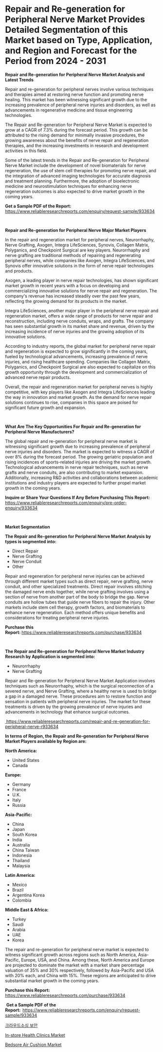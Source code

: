 <p><h1>Repair and Re-generation for Peripheral Nerve Market Provides Detailed Segmentation of this Market based on Type, Application, and Region and Forecast for the Period from 2024 - 2031</h1></p><p><strong>Repair and Re-generation for Peripheral Nerve Market Analysis and Latest Trends</strong></p>
<p><p>Repair and re-generation for peripheral nerves involve various techniques and therapies aimed at restoring nerve function and promoting nerve healing. This market has been witnessing significant growth due to the increasing prevalence of peripheral nerve injuries and disorders, as well as advancements in regenerative medicine and tissue engineering technologies.</p><p>The Repair and Re-generation for Peripheral Nerve Market is expected to grow at a CAGR of 7.3% during the forecast period. This growth can be attributed to the rising demand for minimally invasive procedures, the growing awareness about the benefits of nerve repair and regeneration therapies, and the increasing investments in research and development activities in this field.</p><p>Some of the latest trends in the Repair and Re-generation for Peripheral Nerve Market include the development of novel biomaterials for nerve regeneration, the use of stem cell therapies for promoting nerve repair, and the integration of advanced imaging technologies for accurate diagnosis and treatment planning. Furthermore, the adoption of bioelectronic medicine and neurostimulation techniques for enhancing nerve regeneration outcomes is also expected to drive market growth in the coming years.</p></p>
<p><strong>Get a Sample PDF of the Report:&nbsp;</strong> <a href="https://www.reliableresearchreports.com/enquiry/request-sample/933634">https://www.reliableresearchreports.com/enquiry/request-sample/933634</a></p>
<p>&nbsp;</p>
<p><strong>Repair and Re-generation for Peripheral Nerve Major Market Players</strong></p>
<p><p>In the repair and regeneration market for peripheral nerves, Neurorrhaphy, Nerve Grafting, Axogen, Integra LifeSciences, Synovis, Collagen Matrix, Polyganics, and Checkpoint Surgical are key players. Neurorrhaphy and nerve grafting are traditional methods of repairing and regenerating peripheral nerves, while companies like Axogen, Integra LifeSciences, and Synovis offer innovative solutions in the form of nerve repair technologies and products.</p><p>Axogen, a leading player in nerve repair technologies, has shown significant market growth in recent years with a focus on developing and commercializing innovative solutions for nerve repair and regeneration. The company's revenue has increased steadily over the past few years, reflecting the growing demand for its products in the market.</p><p>Integra LifeSciences, another major player in the peripheral nerve repair and regeneration market, offers a wide range of products for nerve repair and reconstruction, including nerve conduits, wraps, and grafts. The company has seen substantial growth in its market share and revenue, driven by the increasing incidence of nerve injuries and the growing adoption of its innovative solutions.</p><p>According to industry reports, the global market for peripheral nerve repair and regeneration is expected to grow significantly in the coming years, fueled by technological advancements, increasing prevalence of nerve injuries, and rising healthcare spending. Companies like Collagen Matrix, Polyganics, and Checkpoint Surgical are also expected to capitalize on this growth opportunity through the development and commercialization of advanced nerve repair products.</p><p>Overall, the repair and regeneration market for peripheral nerves is highly competitive, with key players like Axogen and Integra LifeSciences leading the way in innovation and market growth. As the demand for nerve repair solutions continues to rise, companies in this space are poised for significant future growth and expansion.</p></p>
<p>&nbsp;</p>
<p><strong>What Are The Key Opportunities For Repair and Re-generation for Peripheral Nerve Manufacturers?</strong></p>
<p><p>The global repair and re-generation for peripheral nerve market is witnessing significant growth due to increasing prevalence of peripheral nerve injuries and disorders. The market is expected to witness a CAGR of over 8% during the forecast period. The growing geriatric population and rising incidences of sports-related injuries are driving the market growth. Technological advancements in nerve repair techniques, such as nerve grafts and nerve conduits, are also contributing to market expansion. Additionally, increasing R&D activities and collaborations between academic institutions and industry players are expected to further propel market growth in the coming years.</p></p>
<p><strong>Inquire or Share Your Questions If Any Before Purchasing This Report:</strong> <a href="https://www.reliableresearchreports.com/enquiry/pre-order-enquiry/933634">https://www.reliableresearchreports.com/enquiry/pre-order-enquiry/933634</a></p>
<p>&nbsp;</p>
<p><strong>Market Segmentation</strong></p>
<p><strong>The Repair and Re-generation for Peripheral Nerve Market Analysis by types is segmented into:</strong></p>
<p><ul><li>Direct Repair</li><li>Nerve Grafting</li><li>Nerve Conduit</li><li>Other</li></ul></p>
<p><p>Repair and regeneration for peripheral nerve injuries can be achieved through different market types such as direct repair, nerve grafting, nerve conduit, and other specialized treatments. Direct repair involves stitching the damaged nerve ends together, while nerve grafting involves using a section of nerve from another part of the body to bridge the gap. Nerve conduits are hollow tubes that guide nerve fibers to repair the injury. Other markets include stem cell therapy, growth factors, and biomaterials to enhance nerve regeneration. Each method offers unique benefits and considerations for treating peripheral nerve injuries.</p></p>
<p><strong>Purchase this Report:&nbsp;</strong><a href="https://www.reliableresearchreports.com/purchase/933634">https://www.reliableresearchreports.com/purchase/933634</a></p>
<p>&nbsp;</p>
<p><strong>The Repair and Re-generation for Peripheral Nerve Market Industry Research by Application is segmented into:</strong></p>
<p><ul><li>Neurorrhaphy</li><li>Nerve Grafting</li></ul></p>
<p><p>Repair and Re-generation for Peripheral Nerve Market Application involves techniques such as Neurorrhaphy, which is the surgical reconnection of a severed nerve, and Nerve Grafting, where a healthy nerve is used to bridge a gap in a damaged nerve. These procedures aim to restore function and sensation in patients with peripheral nerve injuries. The market for these treatments is driven by the growing prevalence of nerve injuries and advancements in technology that enhance surgical outcomes.</p></p>
<p><a href="https://www.reliableresearchreports.com/repair-and-re-generation-for-peripheral-nerve-r933634">&nbsp;https://www.reliableresearchreports.com/repair-and-re-generation-for-peripheral-nerve-r933634</a></p>
<p><strong>In terms of Region, the Repair and Re-generation for Peripheral Nerve Market Players available by Region are:</strong></p>
<p>
    <p> <strong> North America: </strong>
        <ul>
            <li>United States</li>
            <li>Canada</li>
        </ul>
        </p> 
    <p> <strong> Europe: </strong>
        <ul>
            <li>Germany</li>
            <li>France</li>
            <li>U.K.</li>
            <li>Italy</li>
            <li>Russia</li>
        </ul>
        </p> 
    <p> <strong> Asia-Pacific: </strong>
        <ul>
            <li>China</li>
            <li>Japan</li>
            <li>South Korea</li>
            <li>India</li>
            <li>Australia</li>
            <li>China Taiwan</li>
            <li>Indonesia</li>
            <li>Thailand</li>
            <li>Malaysia</li>
        </ul>
        </p> 
    <p> <strong> Latin America: </strong>
        <ul>
            <li>Mexico</li>
            <li>Brazil</li>
            <li>Argentina Korea</li>
            <li>Colombia</li>
        </ul>
        </p> 
    <p> <strong> Middle East & Africa: </strong>
        <ul>
            <li>Turkey</li>
            <li>Saudi</li>
            <li>Arabia</li>
            <li>UAE</li>
            <li>Korea</li>
        </ul>
    </p>
    </p>
<p><p>The repair and re-generation for peripheral nerve market is expected to witness significant growth across regions such as North America, Asia-Pacific, Europe, USA, and China. Among these, North America and Europe are projected to dominate the market with a market share percentage valuation of 35% and 30% respectively, followed by Asia-Pacific and USA with 20% each, and China with 15%. These regions are anticipated to drive substantial market growth in the coming years.</p></p>
<p><strong>Purchase this Report: </strong><a href="https://www.reliableresearchreports.com/purchase/933634">https://www.reliableresearchreports.com/purchase/933634</a></p>
<p>&nbsp;<strong>Get a Sample PDF of the Report:&nbsp;&nbsp;</strong><a href="https://www.reliableresearchreports.com/enquiry/request-sample/933634">https://www.reliableresearchreports.com/enquiry/request-sample/933634</a></p>
<p><strong></strong></p>
<p><p><a href="https://github.com/mdmazharulnwr786/Market-Research-Report-List-2/blob/main/407927777714.md">크라우드소싱 보안</a></p><p><a href="https://github.com/nairnboy/Market-Research-Report-List-1/blob/main/in-store-health-clinics-market.md">In-store Health Clinics Market</a></p><p><a href="https://github.com/evanArnold06/Market-Research-Report-List-1/blob/main/bedsore-air-cushion-market.md">Bedsore Air Cushion Market</a></p></p>